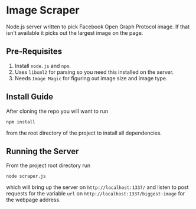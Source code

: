 Image Scraper
=============

Node.js server written to pick Facebook Open Graph Protocol image. If that isn't available it picks out the largest image on the page.

Pre-Requisites
--------------

 1. Install `node.js` and `npm`.
 2. Uses `libxml2` for parsing so you need this installed on the server.
 3. Needs `Image Magic` for figuring out image size and image type.

Install Guide
-------------

After cloning the repo you will want to run

    npm install

from the root directory of the project to install all dependencies.

Running the Server
------------------

From the project root directory run

    node scraper.js

which will bring up the server on `http://localhost:1337/` and listen to post requests for the variable `url` on `http://localhost:1337/biggest-image` for the webpage address.